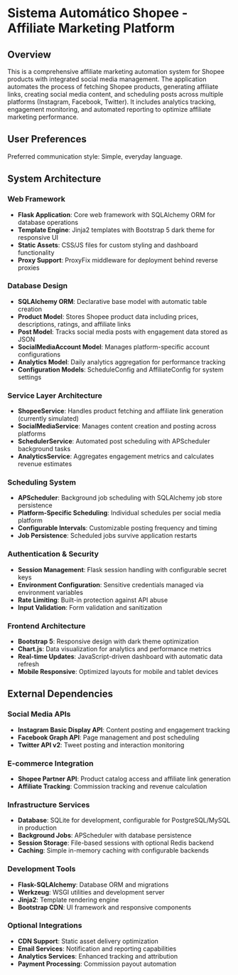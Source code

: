 # Sistema Automático Shopee - Affiliate Marketing Platform

## Overview

This is a comprehensive affiliate marketing automation system for Shopee products with integrated social media management. The application automates the process of fetching Shopee products, generating affiliate links, creating social media content, and scheduling posts across multiple platforms (Instagram, Facebook, Twitter). It includes analytics tracking, engagement monitoring, and automated reporting to optimize affiliate marketing performance.

## User Preferences

Preferred communication style: Simple, everyday language.

## System Architecture

### Web Framework
- **Flask Application**: Core web framework with SQLAlchemy ORM for database operations
- **Template Engine**: Jinja2 templates with Bootstrap 5 dark theme for responsive UI
- **Static Assets**: CSS/JS files for custom styling and dashboard functionality
- **Proxy Support**: ProxyFix middleware for deployment behind reverse proxies

### Database Design
- **SQLAlchemy ORM**: Declarative base model with automatic table creation
- **Product Model**: Stores Shopee product data including prices, descriptions, ratings, and affiliate links
- **Post Model**: Tracks social media posts with engagement data stored as JSON
- **SocialMediaAccount Model**: Manages platform-specific account configurations
- **Analytics Model**: Daily analytics aggregation for performance tracking
- **Configuration Models**: ScheduleConfig and AffiliateConfig for system settings

### Service Layer Architecture
- **ShopeeService**: Handles product fetching and affiliate link generation (currently simulated)
- **SocialMediaService**: Manages content creation and posting across platforms
- **SchedulerService**: Automated post scheduling with APScheduler background tasks
- **AnalyticsService**: Aggregates engagement metrics and calculates revenue estimates

### Scheduling System
- **APScheduler**: Background job scheduling with SQLAlchemy job store persistence
- **Platform-Specific Scheduling**: Individual schedules per social media platform
- **Configurable Intervals**: Customizable posting frequency and timing
- **Job Persistence**: Scheduled jobs survive application restarts

### Authentication & Security
- **Session Management**: Flask session handling with configurable secret keys
- **Environment Configuration**: Sensitive credentials managed via environment variables
- **Rate Limiting**: Built-in protection against API abuse
- **Input Validation**: Form validation and sanitization

### Frontend Architecture
- **Bootstrap 5**: Responsive design with dark theme optimization
- **Chart.js**: Data visualization for analytics and performance metrics
- **Real-time Updates**: JavaScript-driven dashboard with automatic data refresh
- **Mobile Responsive**: Optimized layouts for mobile and tablet devices

## External Dependencies

### Social Media APIs
- **Instagram Basic Display API**: Content posting and engagement tracking
- **Facebook Graph API**: Page management and post scheduling
- **Twitter API v2**: Tweet posting and interaction monitoring

### E-commerce Integration
- **Shopee Partner API**: Product catalog access and affiliate link generation
- **Affiliate Tracking**: Commission tracking and revenue calculation

### Infrastructure Services
- **Database**: SQLite for development, configurable for PostgreSQL/MySQL in production
- **Background Jobs**: APScheduler with database persistence
- **Session Storage**: File-based sessions with optional Redis backend
- **Caching**: Simple in-memory caching with configurable backends

### Development Tools
- **Flask-SQLAlchemy**: Database ORM and migrations
- **Werkzeug**: WSGI utilities and development server
- **Jinja2**: Template rendering engine
- **Bootstrap CDN**: UI framework and responsive components

### Optional Integrations
- **CDN Support**: Static asset delivery optimization
- **Email Services**: Notification and reporting capabilities
- **Analytics Services**: Enhanced tracking and attribution
- **Payment Processing**: Commission payout automation